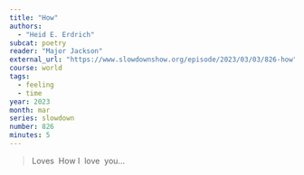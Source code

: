 ```yaml
---
title: "How"
authors:
  - "Heid E. Erdrich"
subcat: poetry
reader: "Major Jackson"
external_url: "https://www.slowdownshow.org/episode/2023/03/03/826-how"
course: world
tags:
  - feeling
  - time
year: 2023
month: mar
series: slowdown
number: 826
minutes: 5
---
```


> Loves&nbsp;&nbsp;How I&nbsp;&nbsp;love&nbsp;&nbsp;you...
